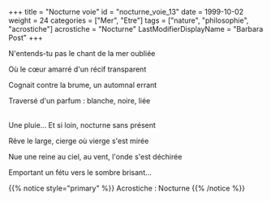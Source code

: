 +++
title = "Nocturne voie"
id = "nocturne_voie_13"
date = 1999-10-02
weight = 24
categories = ["Mer", "Etre"]
tags = ["nature", "philosophie", "acrostiche"]
acrostiche = "Nocturne"
LastModifierDisplayName = "Barbara Post"
+++

N'entends-tu pas le chant de la mer oubliée

Où le cœur amarré d'un récif transparent

Cognait contre la brume, un automnal errant

Traversé d'un parfum : blanche, noire, liée

 \
Une pluie... Et si loin, nocturne sans présent

Rêve le large, cierge où vierge s'est mirée

Nue une reine au ciel, au vent, l'onde s'est déchirée

Emportant un fétu vers le sombre brisant...

{{% notice style="primary" %}}
Acrostiche : Nocturne
{{% /notice %}}
